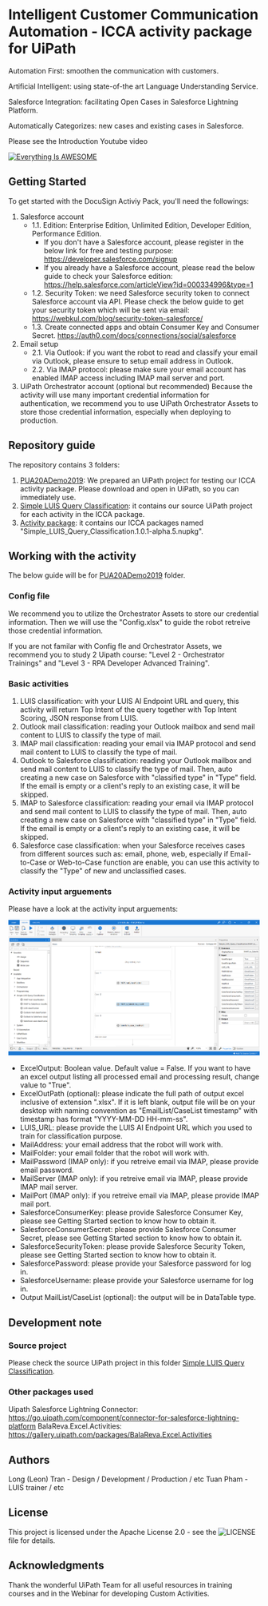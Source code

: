 # Intelligent Customer Communication Automation - ICCA activity package for UiPath
Automation First: smoothen the communication with customers.

Artificial Intelligent: using state-of-the art Language Understanding Service.

Salesforce Integration: facilitating Open Cases in Salesforce Lightning Platform.

Automatically Categorizes: new cases and existing cases in Salesforce. 

Please see the Introduction Youtube video

[![Everything Is AWESOME](https://img.youtube.com/vi/StTqXEQ2l-Y/0.jpg)](https://www.youtube.com/watch?v=StTqXEQ2l-Y "Everything Is AWESOME")

## Getting Started
To get started with the DocuSign Activiy Pack, you'll need the followings:
1. Salesforce account 
   * 1.1. Edition: Enterprise Edition, Unlimited Edition, Developer Edition, Performance Edition.
      - If you don't have a Salesforce account, please register in the below link for free and testing purpose:
   https://developer.salesforce.com/signup
      - If you already have a Salesforce account, please read the below guide to check your Salesforce edition:
   https://help.salesforce.com/articleView?id=000334996&type=1
   * 1.2. Security Token: we need Salesforce security token to connect Salesforce account via API. Please check the below guide to get your security token which will be sent via email:
   https://webkul.com/blog/security-token-salesforce/
   * 1.3. Create connected apps and obtain Consumer Key and Consumer Secret.
   https://auth0.com/docs/connections/social/salesforce
2. Email setup
   * 2.1. Via Outlook: if you want the robot to read and classify your email via Outlook, please ensure to setup email address in Outlook.
   * 2.2. Via IMAP protocol: please make sure your email account has enabled IMAP access including IMAP mail server and port.
3. UiPath Orchestrator account (optional but recommended)
Because the activity will use many important credential information for authentication, we recommend you to use UiPath Orchestrator Assets to store those credential information, especially when deploying to production.

## Repository guide
The repository contains 3 folders:
1. [PUA20ADemo2019](https://github.com/tranhuynhthanglong/ICCA/tree/master/PUA2019Demo "PUA20ADemo2019"): We prepared an UiPath project for testing our ICCA activity package. Please download and open in UiPath, so you can immediately use.
2. [Simple LUIS Query Classification](https://github.com/tranhuynhthanglong/ICCA/tree/master/Simple%20LUIS%20Query%20Classification "Simple LUIS Query Classification"): it contains our source UiPath project for each activity in the ICCA package.
3. [Activity package](https://github.com/tranhuynhthanglong/ICCA/tree/master/PUA2019Demo "Activity package"): it contains our ICCA packages named "Simple_LUIS_Query_Classification.1.0.1-alpha.5.nupkg".

## Working with the activity
The below guide will be for [PUA20ADemo2019](https://github.com/tranhuynhthanglong/ICCA/tree/master/Activity%20package "PUA20ADemo2019") folder.
### Config file
We recommend you to utilize the Orchestrator Assets to store our credential information. Then we will use the "Config.xlsx" to guide the robot retreive those credential information.

If you are not familar with Config fle and Orchestrator Assets, we recommend you to study 2 Uipath course: "Level 2 - Orchestrator Trainings" and "Level 3 - RPA Developer Advanced Training".
### Basic activities
1. LUIS classification: with your LUIS AI Endpoint URL and query, this activity will return Top Intent of the query together with Top Intent Scoring, JSON response from LUIS.
2. Outlook mail classification: reading your Outlook mailbox and send mail content to LUIS to classify the type of mail.
3. IMAP mail classification: reading your email via IMAP protocol and send mail content to LUIS to classify the type of mail.
4. Outlook to Salesforce classification: reading your Outlook mailbox and send mail content to LUIS to classify the type of mail. Then, auto creating a new case on Salesforce with "classified type" in "Type" field. If the email is empty or a client's reply to an existing case, it will be skipped.
5. IMAP to Salesforce classification: reading your email via IMAP protocol and send mail content to LUIS to classify the type of mail. Then, auto creating a new case on Salesforce with "classified type" in "Type" field. If the email is empty or a client's reply to an existing case, it will be skipped.
6. Salesforce case classification: when your Salesforce receives cases from different sources such as: email, phone, web, especially if Email-to-Case or Web-to-Case function are enable, you can use this activity to classify the "Type" of new and unclassified cases.
### Activity input arguements
Please have a look at the activity input arguements:

![Activity screenshot](https://github.com/tranhuynhthanglong/ICCA/blob/master/screenshot.png)

* ExcelOutput: Boolean value. Default value = False. If you want to have an excel output listing all processed email and processing result, change value to "True".
* ExcelOutPath (optional): please indicate the full path of output excel inclusive of extension ".xlsx". If it is left blank, output file will be on your desktop with naming convention as "EmailList/CaseList timestamp" with timestamp has format "YYYY-MM-DD HH-mm-ss".
* LUIS_URL: please provide the LUIS AI Endpoint URL which you used to train for classification purpose.
* MailAddress: your email address that the robot will work with.
* MailFolder: your email folder that the robot will work with.
* MailPassword (IMAP only): if you retreive email via IMAP, please provide email password.
* MailServer (IMAP only): if you retreive email via IMAP, please provide IMAP mail server.
* MailPort (IMAP only): if you retreive email via IMAP, please provide IMAP mail port.
* SalesforceConsumerKey: please provide Salesforce Consumer Key, please see Getting Started section to know how to obtain it.
* SalesforceConsumerSecret: please provide Salesforce Consumer Secret, please see Getting Started section to know how to obtain it.
* SalesforceSecurityToken: please provide Salesforce Security Token, please see Getting Started section to know how to obtain it.
* SalesforcePassword: please provide your Salesforce password for log in.
* SalesforceUsername: please provide your Salesforce username for log in.
* Output MailList/CaseList (optional): the output will be in DataTable type.

## Development note
### Source project
Please check the source UiPath project in this folder [Simple LUIS Query Classification](https://github.com/tranhuynhthanglong/ICCA/tree/master/Simple%20LUIS%20Query%20Classification "Simple LUIS Query Classification").
### Other packages used
Uipath Salesforce Lightning Connector: https://go.uipath.com/component/connector-for-salesforce-lightning-platform
BalaReva.Excel.Activities: https://gallery.uipath.com/packages/BalaReva.Excel.Activities
## Authors
Long (Leon) Tran - Design / Development / Production / etc
Tuan Pham - LUIS trainer / etc
## License
This project is licensed under the Apache License 2.0 - see the ![LICENSE](https://github.com/tranhuynhthanglong/ICCA/blob/master/LICENSE) file for details.

## Acknowledgments
Thank the wonderful UiPath Team for all useful resources in training courses and in the Webinar for developing Custom Activities.

